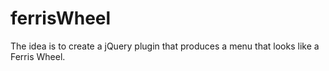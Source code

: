 # ferrisWheel
The idea is to create a jQuery plugin that produces a menu that looks like a Ferris Wheel.

